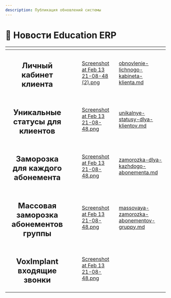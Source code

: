 ```yaml
---
description: Публикация обновлений системы
---
```


# 📰 Новости Education ERP

<table data-card-size="large" data-view="cards"><thead><tr><th align="center"></th><th></th><th></th><th data-hidden data-card-cover data-type="files"></th><th data-hidden data-card-target data-type="content-ref"></th></tr></thead><tbody><tr><td align="center"><h2>Личный кабинет клиента</h2></td><td></td><td></td><td><a href="../.gitbook/assets/Screenshot at Feb 13 21-08-48 (2).png">Screenshot at Feb 13 21-08-48 (2).png</a></td><td><a href="obnovlenie-lichnogo-kabineta-klienta.md">obnovlenie-lichnogo-kabineta-klienta.md</a></td></tr><tr><td align="center"><h2>Уникальные статусы для клиентов</h2></td><td></td><td></td><td><a href="../.gitbook/assets/Screenshot at Feb 13 21-08-48.png">Screenshot at Feb 13 21-08-48.png</a></td><td><a href="unikalnye-statusy-dlya-klientov.md">unikalnye-statusy-dlya-klientov.md</a></td></tr><tr><td align="center"><h2>Заморозка для каждого абонемента</h2></td><td></td><td></td><td><a href="../.gitbook/assets/Screenshot at Feb 13 21-08-48.png">Screenshot at Feb 13 21-08-48.png</a></td><td><a href="zamorozka-dlya-kazhdogo-abonementa.md">zamorozka-dlya-kazhdogo-abonementa.md</a></td></tr><tr><td align="center"><h2>Массовая заморозка абонементов группы</h2></td><td></td><td></td><td><a href="../.gitbook/assets/Screenshot at Feb 13 21-08-48.png">Screenshot at Feb 13 21-08-48.png</a></td><td><a href="massovaya-zamorozka-abonementov-gruppy.md">massovaya-zamorozka-abonementov-gruppy.md</a></td></tr><tr><td align="center"><h2>VoxImplant входящие звонки</h2></td><td></td><td></td><td><a href="../.gitbook/assets/Screenshot at Feb 13 21-08-48.png">Screenshot at Feb 13 21-08-48.png</a></td><td></td></tr></tbody></table>
